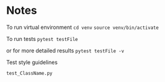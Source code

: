 # Notes

To run virtual environment
`cd venv`
`source venv/bin/activate`

To run tests `pytest testFile`

or for more detailed results `pytest testFile -v`

Test style guidelines

`test_ClassName.py`